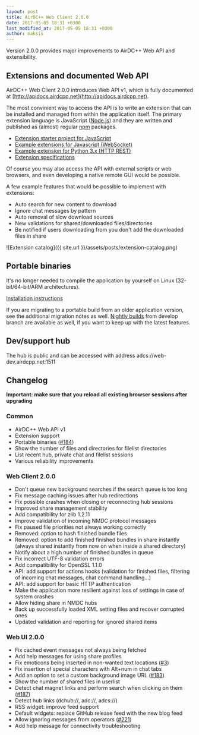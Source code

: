 ```yaml
---
layout: post
title: AirDC++ Web Client 2.0.0
date: 2017-05-05 18:31 +0300
last_modified_at: 2017-05-05 18:31 +0300
author: maksis
---
```


Version 2.0.0 provides major improvements to AirDC++ Web API and extensibility.

<!--more-->

## Extensions and documented Web API

AirDC++ Web Client 2.0.0 introduces Web API v1, which is fully documented at [http://apidocs.airdcpp.net](http://apidocs.airdcpp.net).

The most convinient way to access the API is to write an extension that can be installed and managed from within the application itself. The primary extension language is JavaScript ([Node.js](https://nodejs.org)) and they are written and published as (almost) regular [npm](https://www.npmjs.com) packages.

- [Extension starter project for JavaScript](https://github.com/airdcpp-web/airdcpp-create-extension)
- [Example extensions for Javascript (WebSocket)](https://github.com/airdcpp-web/airdcpp-extension-js/tree/master/examples)
- [Example extension for Python 3.x (HTTP REST)](https://github.com/airdcpp-web/airdcpp-example-python-extension)
- [Extension specifications](https://github.com/airdcpp-web/airdcpp-extensions)

Of course you may also access the API with external scripts or web browsers, and even developing a native remote GUI would be possible.

A few example features that would be possible to implement with extensions:

- Auto search for new content to download
- Ignore chat messages by pattern
- Auto removal of slow download sources
- New validations for shared/downloaded files/directories
- Be notified if users downloading from you don't add the downloaded files in share

![Extension catalog]({{ site.url }}/assets/posts/extension-catalog.png)



## Portable binaries

It's no longer needed to compile the application by yourself on Linux (32-bit/64-bit/ARM architectures).

[Installation instructions](/docs/installation/linux-binaries.html)

If you are migrating to a portable build from an older application version, see the additional migration notes as well. [Nightly builds](http://web-builds.airdcpp.net/develop/) from develop branch are available as well, if you want to keep up with the latest features.


## Dev/support hub

The hub is public and can be accessed with address adcs://web-dev.airdcpp.net:1511



## Changelog

**Important: make sure that you reload all existing browser sessions after upgrading**

### Common

- AirDC++ Web API v1
- Extension support
- Portable binaries ([#184](https://github.com/airdcpp-web/airdcpp-webclient/issues/184))
- Show the number of files and directories for filelist directories
- List recent hub, private chat and filelist sessions
- Various reliability improvements

### Web Client 2.0.0

- Don't queue new background searches if the search queue is too long
- Fix message caching issues after hub redirections
- Fix possible crashes when closing or reconnecting hub sessions
- Improved share management stability
- Add compatibility for zlib 1.2.11
- Improve validation of incoming NMDC protocol messages
- Fix paused file priorities not always working correctly
- Removed: option to hash finished bundle files
- Removed: option to add finished finished bundles in share instantly (always shared instantly from now on when inside a shared directory)
- Notify about a high number of finished bundles in queue
- Fix incorrect UTF-8 validation errors
- Add compatibility for OpenSSL 1.1.0
- API: add support for actions hooks (validation for finished files, filtering of incoming chat messages, chat command handling...)
- API: add support for basic HTTP authentication
- Make the application more resilient against loss of settings in case of system crashes
- Allow hiding share in NMDC hubs
- Back up successfully loaded XML setting files and recover corrupted ones
- Updated validation and reporting for ignored shared items

### Web UI 2.0.0

- Fix cached event messages not always being fetched
- Add help messages for using share profiles
- Fix emoticons being inserted in non-wanted text locations ([#3](https://github.com/airdcpp-web/airdcpp-webclient/issues/3))
- Fix insertion of special characters with Alt+num in chat tabs
- Add an option to set a custom background image URL ([#183](https://github.com/airdcpp-web/airdcpp-webclient/issues/183))
- Show the number of shared files in userlist
- Detect chat magnet links and perform search when clicking on them ([#187](https://github.com/airdcpp-web/airdcpp-webclient/issues/187))
- Detect hub links (dchub://, adc://, adcs://)
- RSS widget: improve feed support
- Default widgets: replace GitHub release feed with the new blog feed
- Allow ignoring messages from operators ([#221](https://github.com/airdcpp-web/airdcpp-webclient/issues/221))
- Add help message for connectivity troubleshooting